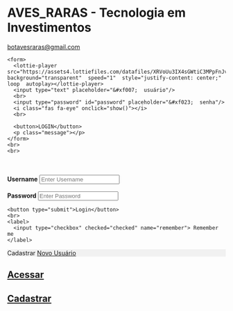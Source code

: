 # AVES_RARAS - Tecnologia em Investimentos
botavesraras@gmail.com

<div class="login-page">
  <div class="form">

    <form>
      <lottie-player src="https://assets4.lottiefiles.com/datafiles/XRVoUu3IX4sGWtiC3MPpFnJvZNq7lVWDCa8LSqgS/profile.json"  	           background="transparent"  speed="1"  style="justify-content: center;" loop  autoplay></lottie-player>
      <input type="text" placeholder="&#xf007;  usuário"/>
      <br>
      <input type="password" id="password" placeholder="&#xf023;  senha"/>
      <i class="fas fa-eye" onclick="show()"></i> 
      <br>
      
      <button>LOGIN</button>
      <p class="message"></p>
    </form>
    <br>
    <br>
    
  </div>
</div>

<br>
<br>
<div class="container">
    <label for="uname"><b>Username</b></label>
    <input type="text" placeholder="Enter Username" name="uname" required>
    <br>
    <br>
    <label for="psw"><b>Password </b></label>
    <input type="password" placeholder="Enter Password" name="psw" required>

    <button type="submit">Login</button>
    <br>
    <label>
      <input type="checkbox" checked="checked" name="remember"> Remember me
    </label>
  </div>

  <div class="container" style="background-color:#f1f1f1">    
    <span class="psw">Cadastrar <a href="#">Novo Usuário</a></span>
  </div>

## [Acessar](https://mehedi61.github.io/Login-Signup-form/login.html) 
## [Cadastrar](https://mehedi61.github.io/Login-Signup-form/signup.html) 
